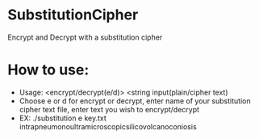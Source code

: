 # SubstitutionCipher
Encrypt and Decrypt with a substitution cipher

# How to use:
* Usage: <encrypt/decrypt(e/d)> <substitution map file> <string input(plain/cipher text)
* Choose e or d for encrypt or decrypt, enter name of your substitution cipher text file, enter text you wish to encrypt/decrypt
* EX: ./substitution e key.txt intrapneumonoultramicroscopicsilicovolcanoconiosis
